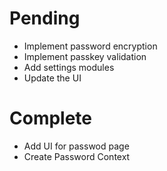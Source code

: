 # Pending
- Implement password encryption
- Implement passkey validation
- Add settings modules
- Update the UI

# Complete
- Add UI for passwod page
- Create Password Context